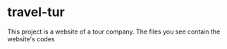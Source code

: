 # travel-tur
This project is a website of a tour company. The files you see contain the website's codes


